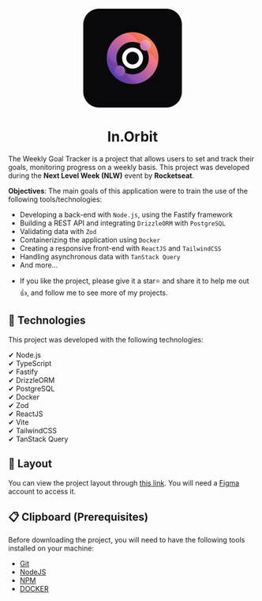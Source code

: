 <p align="center">
    <img alt="Ignite Logo" title="Ignite Logo" src="./frontend/public/favicon.svg" width="200px" />
</p>
<h1 align="center">In.Orbit</h1>

The Weekly Goal Tracker is a project that allows users to set and track their goals, monitoring progress on a weekly basis. This project was developed during the **Next Level Week (NLW)** event by **Rocketseat**.

**Objectives**: The main goals of this application were to train the use of the following tools/technologies:

- Developing a back-end with `Node.js`, using the Fastify framework
- Building a REST API and integrating `DrizzleORM` with `PostgreSQL`
- Validating data with `Zod`
- Containerizing the application using `Docker`
- Creating a responsive front-end with `ReactJS` and `TailwindCSS`
- Handling asynchronous data with `TanStack Query`
- And more...

* If you like the project, please give it a star⭐ and share it to help me out 👍, and follow me to see more of my projects.

## 🚀 Technologies

This project was developed with the following technologies:

✔ Node.js <br/> 
✔ TypeScript <br/> 
✔ Fastify <br/> 
✔ DrizzleORM <br/> 
✔ PostgreSQL <br/> 
✔ Docker <br/> 
✔ Zod <br/> 
✔ ReactJS <br/> 
✔ Vite <br/>
✔ TailwindCSS <br/> 
✔ TanStack Query

## 🎨 Layout

You can view the project layout through [this link](<https://www.figma.com/design/0HMLWitBkwnoIVzxhP3yOR/NLW-Pocket-JS-%E2%80%A2-in.orbit-(Community)?node-id=82-2&node-type=canvas>). You will need a [Figma](https://www.figma.com/) account to access it.

## 📋 Clipboard (Prerequisites)

Before downloading the project, you will need to have the following tools installed on your machine:

- [Git](https://git-scm.com)
- [NodeJS](https://nodejs.org/en/)
- [NPM](https://www.npmjs.com/)
- [DOCKER](https://www.docker.com/)

